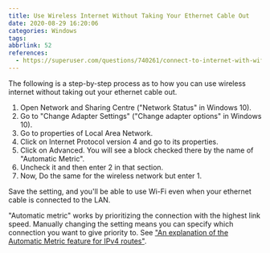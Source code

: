 ```yaml
---
title: Use Wireless Internet Without Taking Your Ethernet Cable Out
date: 2020-08-29 16:20:06
categories: Windows
tags:
abbrlink: 52
references:
  - https://superuser.com/questions/740261/connect-to-internet-with-wifi-while-wired-to-a-different-lan-through-ethernet
---
```

The following is a step-by-step process as to how you can use wireless internet without taking out your ethernet cable out.

1. Open Network and Sharing Centre ("Network Status" in Windows 10).
2. Go to "Change Adapter Settings" ("Change adapter options" in Windows 10).
3. Go to properties of Local Area Network.
4. Click on Internet Protocol version 4 and go to its properties.
5. Click on Advanced. You will see a block checked there by the name of "Automatic Metric".
6. Uncheck it and then enter 2 in that section.
7. Now, Do the same for the wireless network but enter 1.

Save the setting, and you'll be able to use Wi-Fi even when your ethernet cable is connected to the LAN.

"Automatic metric" works by prioritizing the connection with the highest link speed. Manually changing the setting means you can specify which connection you want to give priority to. See ["An explanation of the Automatic Metric feature for IPv4 routes"](https://support.microsoft.com/en-us/help/299540/an-explanation-of-the-automatic-metric-feature-for-ipv4-routes).
